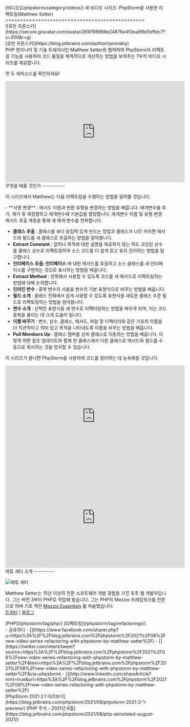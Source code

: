 <div class="content">[비디오](/phpstorm/category/videos/) 새 비디오 시리즈: PhpStorm을 사용한 리팩토링(Matthew Setter) 
===============================================

<div class="post-info">![로만 프론스키](https://secure.gravatar.com/avatar/269798998e24876e4f3ea6f6d1effdc7?s=200&r=g)<div class="post-info__text"> [로만 프론스키](https://blog.jetbrains.com/author/rpronskiy) <time class="publish-date" data-day="18" data-month="08" data-year="2021" datetime="2021-08-18"></time></div></div> PHP 엔지니어 및 기술 트레이너인 Matthew Setter와 협력하여 PhpStorm의 리팩토링 기능을 사용하여 코드 품질을 체계적으로 개선하는 방법을 보여주는 7부작 비디오 시리즈를 제공합니다.

 첫 두 에피소드를 확인하세요!

<center><iframe allow="accelerometer; autoplay; clipboard-write; encrypted-media; gyroscope; picture-in-picture" allowfullscreen="" frameborder="0" height="315" src="https://www.youtube.com/embed/videoseries?list=PLQ176FUIyIUbas6py2wNtCcE5SsPeJXuE" title="유튜브 비디오 플레이어" width="560"></iframe></center> 무엇을 배울 것인가
-----------

 이 시리즈에서 Matthew는 다음 리팩토링을 수행하는 방법을 알려줄 것입니다.

<style>
main .article-section .content ul:not([class]):not([id]) li {position: relative; padding: 0 0 12px 39px;}</style>- **서명 변경** : 메서드 이름과 반환 유형을 변경하는 방법을 배웁니다. 매개변수를 추가, 제거 및 재정렬하고 매개변수에 기본값을 할당합니다. 매개변수 이름 및 유형 변경 메서드 호출 계층을 통해 새 매개 변수를 전파합니다.
- **클래스 추출** : 클래스를 보다 응집력 있게 만드는 방법과 클래스가 너무 커지면 메서드와 필드를 새 클래스로 추출하는 방법을 알아봅니다.
- **Extract Constant** : 값이나 목적에 대한 설명을 제공하지 않는 하드 코딩된 상수를 클래스 상수로 리팩토링하여 소스 코드를 더 쉽게 읽고 유지 관리하는 방법을 탐구합니다.
- **인터페이스 추출: 인터페이스** 에 대한 메서드를 추출하고 소스 클래스를 새 인터페이스를 구현하는 것으로 표시하는 방법을 배웁니다.
- **Extract Method** : 반복해서 사용할 수 있도록 코드를 새 메서드로 리팩토링하는 방법에 대해 논의합니다.
- **인라인 변수** : 중복 변수의 사용을 변수의 기본 표현식으로 바꾸는 방법을 배웁니다.
- **필드 소개** : 클래스 전체에서 쉽게 사용할 수 있도록 표현식을 새로운 클래스 수준 필드로 리팩토링하는 방법을 알아봅니다.
- **변수 소개** : 선택한 표현식을 새 변수로 리팩터링하는 방법을 배우게 되며, 이는 코드 중복을 줄이는 데 크게 도움이 됩니다.
- **이름 바꾸기** : 변수, 상수, 클래스, 메서드, 파일 및 디렉터리와 같은 기호의 이름을 더 직관적이고 의미 있고 목적을 나타내도록 이름을 바꾸는 방법을 배웁니다.
- **Pull Members Up** : 클래스 멤버를 상위 클래스로 이동하는 방법을 배웁니다. 이렇게 하면 참조 업데이트와 함께 한 클래스에서 다른 클래스로 메서드와 필드를 수동으로 복사하는 것을 방지할 수 있습니다.

 이 시리즈가 끝나면 PhpStorm을 사용하여 코드를 정리하는 데 능숙해질 것입니다.

<center>  
<iframe allow="accelerometer; autoplay; clipboard-write; encrypted-media; gyroscope; picture-in-picture" allowfullscreen="" frameborder="0" height="315" loading="lazy" src="https://www.youtube.com/embed/nWDWsIH40lY" title="유튜브 비디오 플레이어" width="560"></iframe><iframe allow="accelerometer; autoplay; clipboard-write; encrypted-media; gyroscope; picture-in-picture" allowfullscreen="" frameborder="0" height="315" loading="lazy" src="https://www.youtube.com/embed/i5dApJQMxPs" title="유튜브 비디오 플레이어" width="560"></iframe>

</center> 매튜 세터 소개 
----------

![매튜 세터](https://blog.jetbrains.com/wp-content/uploads/2021/08/matthew-setter-photo-large.png)

 Matthew Setter는 15년 이상의 전문 소프트웨어 개발 경험을 가진 호주 웹 개발자입니다. 그는 버전 3부터 PHP로 작업해 왔습니다. 그는 PHP의 Mezzio 프레임워크를 전문으로 하며 기초 책인 [Mezzio Essentials](https://mezzioessentials.com/) 를 저술했습니다.  
 [트위터](https://twitter.com/settermjd) | [블로그](https://matthewsetter.com/)

<div class="content__row"><div class="tag-list"> [PHP](/phpstorm/tag/php/) [리팩토링](/phpstorm/tag/refactorings/)</div>- <span>공유하다</span>
- [](https://www.facebook.com/sharer.php?u=https%3A%2F%2Fblog.jetbrains.com%2Fphpstorm%2F2021%2F08%2Fnew-video-series-refactoring-with-phpstorm-by-matthew-setter%2F)
- [](https://twitter.com/intent/tweet?source=https%3A%2F%2Fblog.jetbrains.com%2Fphpstorm%2F2021%2F08%2Fnew-video-series-refactoring-with-phpstorm-by-matthew-setter%2F&text=https%3A%2F%2Fblog.jetbrains.com%2Fphpstorm%2F2021%2F08%2Fnew-video-series-refactoring-with-phpstorm-by-matthew-setter%2F&via=phpstorm)
- [](http://www.linkedin.com/shareArticle?mini=true&url=https%3A%2F%2Fblog.jetbrains.com%2Fphpstorm%2F2021%2F08%2Fnew-video-series-refactoring-with-phpstorm-by-matthew-setter%2F)

</div><div class="content__pagination"> [PhpStorm 2021.2.1 미리보기](https://blog.jetbrains.com/phpstorm/2021/08/phpstorm-2021-2-1-preview/) [PHP 주석 - 2021년 8월](https://blog.jetbrains.com/phpstorm/2021/08/php-annotated-august-2021/)</div></div><div class="container comments-container"><div class="content"><div id="remark42"></div></div></div>